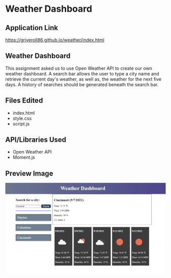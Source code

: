 # Weather Dashboard

## Application Link
<https://griveroll86.github.io/weather/index.html>

## Weather Dashboard
This assignment asked us to use Open Weather API to create our own weather dashboard. A search bar allows the user to type a city name and retrieve the current day's weather, as well as, the weather for the next five days. A history of searches should be generated beneath the search bar.

## Files Edited
* index.html
* style.css
* script.js

## API/Libraries Used
* Open Weather API
* Moment.js

## Preview Image
![website preview image](./assets/images/preview.png)